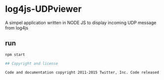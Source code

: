 # log4js-UDPviewer
A simpel application written in NODE JS to display incoming UDP message from log4js

## run

```bash
npm start

## Copyright and license

Code and documentation copyright 2011-2015 Twitter, Inc. Code released under [the MIT license](https://github.com/fotoKrille/log4js-UDPviewer/blob/master/LICENSE).
